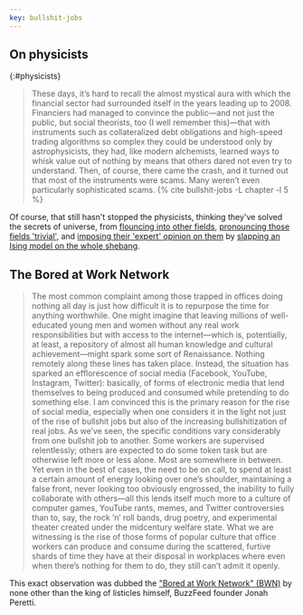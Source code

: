 ```yaml
---
key: bullshit-jobs
---
```


## On physicists

{:#physicists}
> These days, it’s hard to recall the almost mystical aura with which the
> financial sector had surrounded itself in the years leading up to 2008.
> Financiers had managed to convince the public—and not just the public, but
> social theorists, too (I well remember this)—that with instruments such as
> collateralized debt obligations and high-speed trading algorithms so complex
> they could be understood only by astrophysicists, they had, like modern
> alchemists, learned ways to whisk value out of nothing by means that others
> dared not even try to understand. Then, of course, there came the crash, and
> it turned out that most of the instruments were scams. Many weren’t even
> particularly sophisticated scams. {% cite bullshit-jobs -L chapter -l 5 %}

Of course, that still hasn't stopped the physicists, thinking they've solved
the secrets of universe, from [flouncing into other fields][trivial],
[pronouncing those fields 'trivial'][witten], and [imposing their 'expert'
opinion on them][covid-19-physicist] by [slapping an Ising model on the whole
shebang][covid-19-ising].

## The Bored at Work Network

> The most common complaint among those trapped in offices doing nothing all
> day is just how difficult it is to repurpose the time for anything
> worthwhile. One might imagine that leaving millions of well-educated young
> men and women without any real work responsibilities but with access to the
> internet—which is, potentially, at least, a repository of almost all human
> knowledge and cultural achievement—might spark some sort of Renaissance.
> Nothing remotely along these lines has taken place. Instead, the situation
> has sparked an efflorescence of social media (Facebook, YouTube, Instagram,
> Twitter): basically, of forms of electronic media that lend themselves to
> being produced and consumed while pretending to do something else. I am
> convinced this is the primary reason for the rise of social media,
> especially when one considers it in the light not just of the rise of
> bullshit jobs but also of the increasing bullshitization of real jobs. As
> we’ve seen, the specific conditions vary considerably from one bullshit job
> to another. Some workers are supervised relentlessly; others are expected to
> do some token task but are otherwise left more or less alone. Most are
> somewhere in between. Yet even in the best of cases, the need to be on call,
> to spend at least a certain amount of energy looking over one’s shoulder,
> maintaining a false front, never looking too obviously engrossed, the
> inability to fully collaborate with others—all this lends itself much more
> to a culture of computer games, YouTube rants, memes, and Twitter
> controversies than to, say, the rock ’n’ roll bands, drug poetry, and
> experimental theater created under the midcentury welfare state. What we are
> witnessing is the rise of those forms of popular culture that office workers
> can produce and consume during the scattered, furtive shards of time they
> have at their disposal in workplaces where even when there’s nothing for
> them to do, they still can’t admit it openly.

This exact observation was dubbed the ["Bored at Work Network" (BWN)][bwn] by
none other than the king of listicles himself, BuzzFeed founder Jonah Peretti.


[bwn]: https://web.archive.org/web/20080223064617/http://www.stayfreemagazine.org/archives/25/jonah-peretti-interview.html
[covid-19-ising]: https://twitter.com/tobiasgalla/status/1243485690039582721?s=20
[covid-19-physicist]: https://xkcd.com/2355/
[trivial]: https://xkcd.com/793/
[witten]: https://twitter.com/daniela_witten/status/1301632149951410177